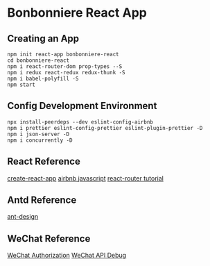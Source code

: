 # Bonbonniere React App

## Creating an App
```
npm init react-app bonbonniere-react
cd bonbonniere-react
npm i react-router-dom prop-types --S
npm i redux react-redux redux-thunk -S
npm i babel-polyfill -S
npm start
```

## Config Development Environment
```
npx install-peerdeps --dev eslint-config-airbnb
npm i prettier eslint-config-prettier eslint-plugin-prettier -D
npm i json-server -D
npm i concurrently -D
```


## React Reference
[create-react-app](https://github.com/facebook/create-react-app)
[airbnb javascript](https://github.com/airbnb/javascript)
[react-router tutorial](https://reacttraining.com/react-router/web/guides/philosophy)

## Antd Reference
[ant-design](https://ant.design/index-cn)

## WeChat Reference
[WeChat Authorization](https://mp.weixin.qq.com/wiki?t=resource/res_main&id=mp1421140842)
[WeChat API Debug](https://mp.weixin.qq.com/debug/cgi-bin/apiinfo)

